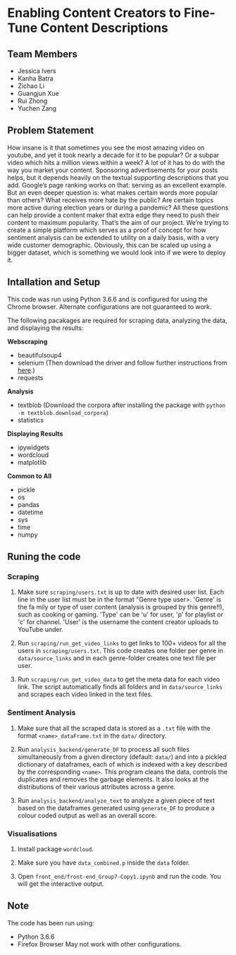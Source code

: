 # Enabling Content Creators to Fine-Tune Content Descriptions

## Team Members
- Jessica Ivers
- Kanha Batra
- Zichao Li
- Guangjun Xue
- Rui Zhong
- Yuchen Zang


## Problem Statement
How insane is it that sometimes you see the most amazing video on youtube, and yet it took nearly a decade for it to be popular? Or a subpar video which hits a million views within a week? A lot of it has to do with the way you market your content. Sponsoring advertisements for your posts helps, but it depends heavily on the textual supporting descriptions that you add. Google’s page ranking works on that: serving as an excellent example. But an even deeper question is: what makes certain words more popular than others? What receives more hate by the public? Are certain topics more active during election years or during a pandemic? All these questions can help provide a content maker that extra edge they need to push their content to maximum popularity. That’s the aim of our project. We’re trying to create a simple platform which serves as a proof of concept for how sentiment analysis can be extended to utility on a daily basis, with a very wide customer demographic. Obviously, this can be scaled up using a bigger dataset, which is something we would look into if we were to deploy it.

Intallation and Setup
---------------------
This code was run using Python 3.6.6 and is configured for using the Chrome browser. Alternate configurations are not guaranteed to work.

The following pacakages are required for scraping data, analyzing the data, and displaying the results:

**Webscraping**

* beautifulsoup4
* selenium (Then download the driver and follow further instructions from [here](https://selenium-python.readthedocs.io/installation.html).)
* requests


**Analysis**

* textblob (Download the corpora after installing the package with <code>python -m textblob.download_corpora</code>)
* statistics

**Displaying Results**

* ipywidgets
* wordcloud
* matplotlib

**Common to All**

* pickle
* os
* pandas
* datetime
* sys
* time
* numpy


## Runing the code
### Scraping
1. Make sure <code>scraping/users.txt</code> is up to date with desired user list. Each line in the user list must be in the format "Genre type user>. 'Genre' is the fa mily or type of user content (analysis is grouped by this genre!!), such as cooking or gaming.  'Type' can be 'u' for user, 'p' for playlist or 'c' for channel. 'User' is the username the content creator uploads to YouTube under.

2. Run <code>scraping/run_get_video_links</code> to get links to 100+ videos for all the users in <code>scraping/users.txt</code>. This code creates one folder per genre in <code>data/source_links</code> and in each genre-folder creates one text file per user.

3. Run <code>scraping/run_get_video_data</code> to get the meta data for each video link. The script automatically finds all folders and in <code>data/source_links</code> and scrapes each video linked in the text files.

### Sentiment Analysis
1. Make sure that all the scraped data is stored as a `.txt` file with the format `<name>_dataFrame.txt` in the `data/` directory.

2. Run `analysis_backend/generate_DF` to process all such files simultaneously from a given directory (default: `data/`) and into a pickled dictionary of dataframes, each of which is indexed with a key described by the corresponding `<name>`. This program cleans the data, controls the duplicates and removes the garbage elements. It also looks at the distributions of their various attributes across a genre.

3. Run `analysis_backend/analyze_text` to analyze a given piece of text based on the dataframes generated using `generate_DF` to produce a colour coded output as well as an overall score.

### Visualisations 
1. Install package <code>wordcloud</code>.

2. Make sure you have <code>data_combined.p</code> inside the <code>data</code> folder.

3. Open <code>front_end/front-end_Group7-Copy1.ipynb</code> and run the code. You will get the interactive output.

## Note
The code has been run using:
- Python 3.6.6
- Firefox Browser
May not work with other configurations.
